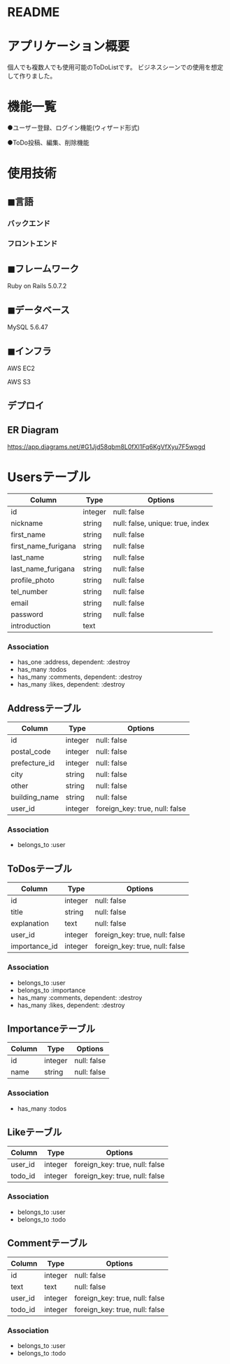 # README

# アプリケーション概要
個人でも複数人でも使用可能のToDoListです。
ビジネスシーンでの使用を想定して作りました。

# 機能一覧
●ユーザー登録、ログイン機能(ウィザード形式)

●ToDo投稿、編集、削除機能

# 使用技術
## ◼︎言語
### バックエンド
<!-- Ruby 2.5.1 -->
### フロントエンド
<!-- jquery 1.12.4 -->
## ◼︎フレームワーク
Ruby on Rails 5.0.7.2
## ◼︎データベース
MySQL 5.6.47
## ◼︎インフラ
AWS EC2

AWS S3

## デプロイ
<!-- Capistranoによる自動デプロイ -->

## ER Diagram
https://app.diagrams.net/#G1Jjd58qbm8L0fXl1Fq6KgVfXyu7F5wpgd


# Usersテーブル
|Column|Type|Options|
|------|----|-------|
|id|integer|null: false|
|nickname|string|null: false, unique: true, index|
|first_name|string|null: false|
|first_name_furigana|string|null: false|
|last_name|string|null: false|
|last_name_furigana|string|null: false|
|profile_photo|string|null: false|
|tel_number|string|null: false|
|email|string|null: false|
|password|string|null: false|
|introduction|text|
### Association
- has_one :address, dependent: :destroy
- has_many :todos
- has_many :comments, dependent: :destroy
- has_many :likes, dependent: :destroy


## Addressテーブル
|Column|Type|Options|
|------|----|-------|
|id|integer|null: false|
|postal_code|integer|null: false|
|prefecture_id|integer|null: false|
|city|string|null: false|
|other|string|null: false|
|building_name|string|null: false|
|user_id|integer|foreign_key: true, null: false|
### Association
- belongs_to :user



## ToDosテーブル
|Column|Type|Options|
|------|----|-------|
|id|integer|null: false|
|title|string|null: false|
|explanation|text|null: false|
|user_id|integer|foreign_key: true, null: false|
|importance_id|integer|foreign_key: true, null: false|
### Association
- belongs_to :user
- belongs_to :importance
- has_many :comments, dependent: :destroy
- has_many :likes, dependent: :destroy


## Importanceテーブル
|Column|Type|Options|
|------|----|-------|
|id|integer|null: false|
|name|string|null: false|
### Association
- has_many :todos


## Likeテーブル
|Column|Type|Options|
|------|----|-------|
|user_id|integer|foreign_key: true, null: false|
|todo_id|integer|foreign_key: true, null: false|
### Association
- belongs_to :user
- belongs_to :todo


## Commentテーブル
|Column|Type|Options|
|------|----|-------|
|id|integer|null: false|
|text|text|null: false|
|user_id|integer|foreign_key: true, null: false|
|todo_id|integer|foreign_key: true, null: false|
### Association
- belongs_to :user
- belongs_to :todo
